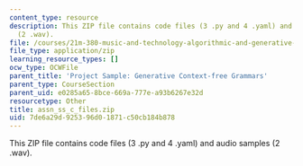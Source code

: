 ```yaml
---
content_type: resource
description: This ZIP file contains code files (3 .py and 4 .yaml) and audio samples
  (2 .wav).
file: /courses/21m-380-music-and-technology-algorithmic-and-generative-music-spring-2010/7de6a29d925396d01871c50cb184b878_assn_ss_c_files.zip
file_type: application/zip
learning_resource_types: []
ocw_type: OCWFile
parent_title: 'Project Sample: Generative Context-free Grammars'
parent_type: CourseSection
parent_uid: e0285a65-8bce-669a-777e-a93b6267e32d
resourcetype: Other
title: assn_ss_c_files.zip
uid: 7de6a29d-9253-96d0-1871-c50cb184b878
---
```

This ZIP file contains code files (3 .py and 4 .yaml) and audio samples (2 .wav).

